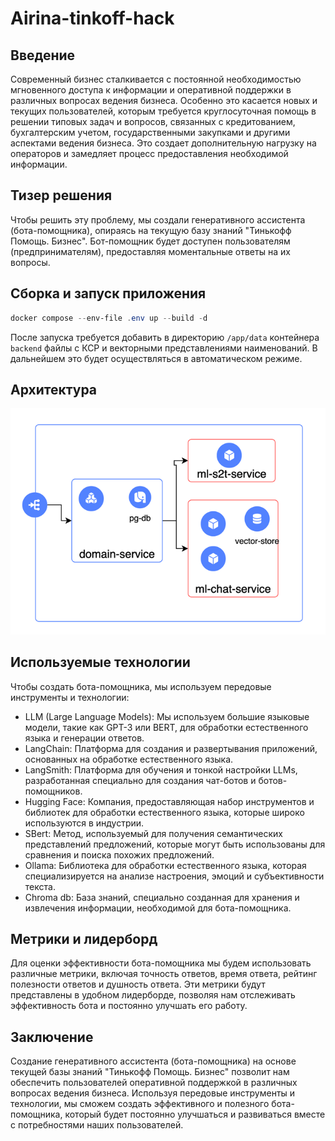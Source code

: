 # Airina-tinkoff-hack


## Введение

Современный бизнес сталкивается с постоянной необходимостью мгновенного доступа к информации и оперативной поддержки в различных вопросах ведения бизнеса. Особенно это касается новых и текущих пользователей, которым требуется круглосуточная помощь в решении типовых задач и вопросов, связанных с кредитованием, бухгалтерским учетом, государственными закупками и другими аспектами ведения бизнеса. Это создает дополнительную нагрузку на операторов и замедляет процесс предоставления необходимой информации.

## Тизер решения
Чтобы решить эту проблему, мы  создали генеративного ассистента (бота-помощника), опираясь на текущую базу знаний "Тинькофф Помощь. Бизнес". Бот-помощник будет доступен  пользователям (предпринимателям), предоставляя моментальные ответы на их вопросы.

## Сборка и запуск приложения
```powershell
docker compose --env-file .env up --build -d
```

После запуска требуется добавить в директорию `/app/data` контейнера `backend` файлы с КСР и векторными представлениями наименований. В дальнейшем это будет осуществляться в автоматическом режиме. 


## Архитектура
![img.png](img.png)


## Используемые технологии
Чтобы создать бота-помощника, мы используем передовые инструменты и технологии:
* LLM (Large Language Models): Мы используем большие языковые модели, такие как GPT-3 или BERT, для обработки естественного языка и генерации ответов.
* LangСhain: Платформа для создания и развертывания приложений, основанных на обработке естественного языка.
* LangSmith: Платформа для обучения и тонкой настройки LLMs, разработанная специально для создания чат-ботов и ботов-помощников.
* Hugging Face: Компания, предоставляющая набор инструментов и библиотек для обработки естественного языка, которые широко используются в индустрии.
* SBert: Метод, используемый для получения семантических представлений предложений, которые могут быть использованы для сравнения и поиска похожих предложений.
* Ollama: Библиотека для обработки естественного языка, которая специализируется на анализе настроения, эмоций и субъективности текста.
* Chroma db: База знаний, специально созданная для хранения и извлечения информации, необходимой для бота-помощника.

## Метрики и лидерборд
Для оценки эффективности бота-помощника мы будем использовать различные метрики, включая точность ответов, время ответа, рейтинг полезности ответов и душность ответа. Эти метрики будут представлены в удобном лидерборде, позволяя нам отслеживать эффективность бота и постоянно улучшать его работу.

## Заключение

Создание генеративного ассистента (бота-помощника) на основе текущей базы знаний "Тинькофф Помощь. Бизнес" позволит нам обеспечить  пользователей оперативной поддержкой в различных вопросах ведения бизнеса. Используя передовые инструменты и технологии, мы сможем создать эффективного и полезного бота-помощника, который будет постоянно улучшаться и развиваться вместе с потребностями наших пользователей.
